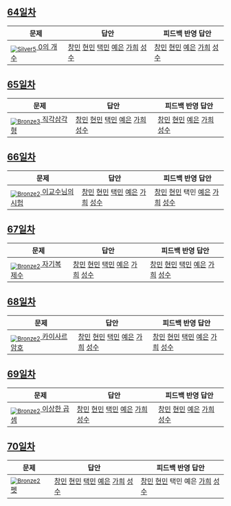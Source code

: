 [Unrated]: https://user-images.githubusercontent.com/33937365/126247607-85783912-c11a-4d50-ac36-8cc7dcb75cd2.png
[Bronze5]: https://user-images.githubusercontent.com/33937365/126247611-e362d727-17a4-4737-a232-5827e185ab7c.png
[Bronze4]: https://user-images.githubusercontent.com/33937365/126247612-89cbc675-e1d4-43a2-950b-1cb014dca697.png
[Bronze3]: https://user-images.githubusercontent.com/33937365/126247613-b8408610-7bc4-40f8-804f-a30a45ddbb68.png
[Bronze2]: https://user-images.githubusercontent.com/33937365/126247614-d85dc6ff-a520-4c00-82bd-eb593b156bd8.png
[Bronze1]: https://user-images.githubusercontent.com/33937365/126247616-04b2ab30-9891-4b7b-8cb4-38e99b97e834.png
[Silver5]: https://user-images.githubusercontent.com/33937365/126247618-38c5c905-672b-4d75-808e-8a7d45ea577d.png
[Silver4]: https://user-images.githubusercontent.com/33937365/126247620-ba2d1b96-b0aa-4b88-80c5-71569c69bbc3.png
[Silver3]: https://user-images.githubusercontent.com/33937365/126247621-1b55b7f4-3a79-4348-8a63-f00c1813853e.png
[Silver2]: https://user-images.githubusercontent.com/33937365/126247622-a83b30a9-6618-4593-b775-6f6730afd3f6.png
[Silver1]: https://user-images.githubusercontent.com/33937365/126247625-8d82f8ab-6f95-4ef8-a243-be31f548596e.png

## [64일차](Day64)

| 문제                 | 답안 | 피드백 반영 답안 |
| -------------------- | ---- | ---------------- |
| [<sub>![Silver5]</sub> 0의 개수](https://www.acmicpc.net/problem/11170) | [창민](Day64/shm_11170.java) [현민](Day64/shm_11170.java) [택민](Day64/jtm_11170.java) [예은](Day64/lye_11170.py) [가희](Day64/kkh_11170.py) [성수](Day64/ass_11170.java) | [창민](Day64/shm_11170.java) [현민](Day64/shm_11170.java) [예은](Day64/lye_11170.py) [가희](Day64/kkh_11170.py) [성수](Day64/ass_11170.java)             |

## [65일차](Day65)

| 문제                 | 답안 | 피드백 반영 답안 |
| -------------------- | ---- | ---------------- |
| [<sub>![Bronze3]</sub> 직각삼각형](https://www.acmicpc.net/problem/4153) | [창민](Day65/kcm_4153.java) [현민](Day65/shm_4153.java) [택민](Day65/jtm_4153.java) [예은](Day65/lye_4153.py) [가희](Day65/kkh_4153.java) [성수](Day65/ass_4153.java) | [창민](Day65/kcm_fb_4153.java) [현민](Day65/shm_4153.java) [예은](Day65/lye_4153.py) [가희](Day65/kkh_fb_4153.java) [성수](Day65/ass_4153.java)             |

## [66일차](Day66)

| 문제                 | 답안 | 피드백 반영 답안 |
| -------------------- | ---- | ---------------- |
| [<sub>![Bronze2]</sub> 이교수님의 시험](https://www.acmicpc.net/problem/10874) | [창민](Day66/kcm_10874.java) [현민](Day66/shm_10874.java) [택민](Day66/jtm_10874.java) [예은](Day66/lye_10874.py) [가희](Day66/kkh_10874.py) [성수](Day66/ass_10874.java) | [창민](Day66/kcm_10874.java) [현민](Day66/shm_10874.java) 택민 [예은](Day66/lye_10874_fb.py) [가희](Day66/kkh_10874.py) [성수](Day66/ass_fb_10874.java)             |

## [67일차](Day67)

| 문제                 | 답안 | 피드백 반영 답안 |
| -------------------- | ---- | ---------------- |
| [<sub>![Bronze2]</sub> 자기복제수](https://www.acmicpc.net/problem/2028) | [창민](Day67/kcm_2028.java) [현민](Day67/shm_2028.java) [택민](Day67/jtm_2028.java) [예은](Day67/lye_2028.py) [가희](Day67/kkh_2028.java) [성수](Day67/ass_2028.java) | [창민](Day67/kcm_2028.java) [현민](Day67/shm_2028.java) [택민](Day67/jtm_2028.java) [예은](Day67/lye_2028.py) [가희](Day67/kkh_2028.java) [성수](Day67/ass_2028.java)             |

## [68일차](Day68)

| 문제                 | 답안 | 피드백 반영 답안 |
| -------------------- | ---- | ---------------- |
| [<sub>![Bronze2]</sub> 카이사르 암호](https://www.acmicpc.net/problem/5598) | [창민](Day68/kcm_5598.java) [현민](Day68/shm_5598.java) [택민](Day68/jtm_5598.java) [예은](Day68/lye_5598.py) [가희](Day68/kkh_5598.java) [성수](Day68/ass_5598.java) | [창민](Day68/kcm_5598.java) [현민](Day68/shm_5598.java) [택민](Day68/jtm_5598.java) [예은](Day68/lye_5598.py) [가희](Day68/kkh_5598.java) [성수](Day68/ass_5598.java)             |

## [69일차](Day69)

| 문제                 | 답안 | 피드백 반영 답안 |
| -------------------- | ---- | ---------------- |
| [<sub>![Bronze2]</sub> 이상한 곱셈](https://www.acmicpc.net/problem/1225) | [창민](Day69/kcm_1225.java) [현민](Day69/shm_1225.java) [택민](Day69/jtm_1225.java) [예은](Day69/lye_1225.py) [가희](Day69/kkh_1225.java) [성수](Day69/ass_1225.java) | [창민](Day69/kcm_1225.java) [현민](Day69/shm_1225.java) [예은](Day69/lye_1225.py) [가희](Day69/kkh_1225.java) [성수](Day69/ass_1225.java)             |

## [70일차](Day70)

| 문제                 | 답안 | 피드백 반영 답안 |
| -------------------- | ---- | ---------------- |
| [<sub>![Bronze2]</sub> 펫](https://www.acmicpc.net/problem/1362) | [창민](Day70/kcm_1362.java) [현민](Day70/shm_1362.java) [택민](Day70/jtm_1362.java) [예은](Day70/lye_1362.py) [가희](Day70/kkh_1362.java) [성수](Day70/ass_1362.java) | [창민](Day70/kcm_1362.java) [현민](Day70/shm_1362.java) 택민 예은 [가희](Day70/kkh_1362.java) [성수](Day70/ass_1362.java)             |
